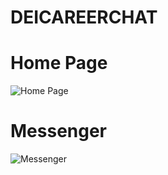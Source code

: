 ﻿# DEICAREERCHAT
 
 # Home Page
 
 ![Home Page](https://user-images.githubusercontent.com/59499244/137780914-fd9bbb16-8766-46f9-91d2-35a5e2a65780.png)
 
 # Messenger
![Messenger](https://user-images.githubusercontent.com/59499244/137780949-041ea1f3-50d7-49fb-81f6-1272b4796bfb.png)
